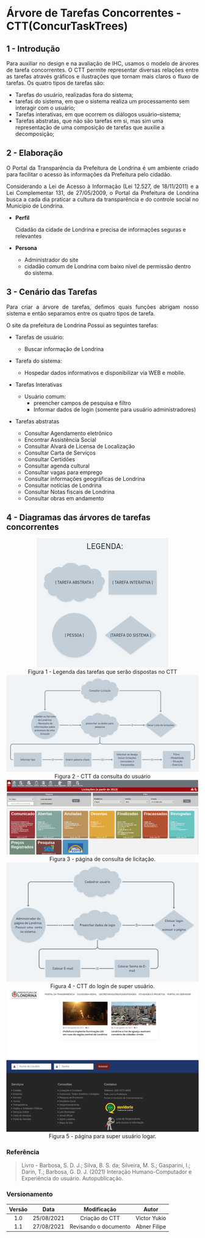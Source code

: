 # Árvore de Tarefas Concorrentes - CTT(ConcurTaskTrees)

## 1 - Introdução

<p align = "justify">
Para auxiliar no design e na avaliação de IHC, usamos o modelo de árvores de tarefa concorrentes. O CTT permite representar diversas relações entre as tarefas através gráficos e ilustrações que tornam mais claros o fluxo de tarefas. Os quatro tipos de tarefas são:
</p>

* Tarefas do usuário, realizadas fora do sistema;
* tarefas do sistema, em que o sistema realiza um processamento sem interagir com o usuário;
* Tarefas interativas, em que ocorrem os diálogos usuário–sistema;
* Tarefas abstratas, que não são tarefas em si, mas sim uma representação de uma composição de
tarefas que auxilie a decomposição;

## 2 - Elaboração

<p align = "justify">
O Portal da Transparência da Prefeitura de Londrina é um ambiente criado para facilitar o acesso às informações da Prefeitura pelo cidadão.
</p>

<p align = "justify">
Considerando a Lei de Acesso à Informação (Lei 12.527, de 18/11/2011) e a Lei Complementar 131, de 27/05/2009,  o Portal da Prefeitura de Londrina busca a cada dia praticar a cultura da transparência e do controle social no Município de Londrina.
</p>

* **Perfil**
    <p>Cidadão da cidade de Londrina e precisa de informações seguras e relevantes

* **Persona**
    - Administrador do site
    - cidadão comum de Londrina com baixo nível de permissão dentro do sistema.

## 3 - Cenário das Tarefas
<p align = "justify">
Para criar a árvore de tarefas, defimos quais funções abrigam nosso sistema e então separamos entre os quatro tipos de tarefa.
</p>

O site da prefeitura de Londrina Possui as seguintes tarefas:

* Tarefas de usuário:
  * Buscar informação de Londrina
  
* Tarefa do sistema:
  * Hospedar dados informativos e disponibilizar via WEB e mobile.

* Tarefas Interativas
  * Usuário comum:
    * preencher campos de pesquisa e filtro
    * Informar dados de login (somente para usuário administradores)

* Tarefas abstratas
  * Consultar Agendamento eletrônico
  * Encontrar Assistência Social
  * Consultar Alvará de Licensa de Localização
  * Consultar Carta de Serviços
  * Consultar Certidões
  * Consultar agenda cultural
  * Consultar vagas para emprego
  * Consultar informações geográficas de Londrina
  * Consultar notícias de Londrina
  * Consultar Notas fiscais de Londrina
  * Consultar obras em andamento

## 4 - Diagramas das árvores de tarefas concorrentes

<div
    style="text-align:center"><img src="../../assets/img/task-trees/legenda.png"
>
</div>
<center>
    Figura 1 - Legenda das tarefas que serão dispostas no CTT
</center>

<div
    style="text-align:center"><img src="../../assets/img/task-trees/CTT-consultar.png"
>
</div>
<center>
    Figura 2 - CTT da consulta do usuário
</center>

<div
    style="text-align:center"><img src="../../assets/img/task-trees/tela-consulta.png"
>
</div>
<center>
    Figura 3 - página de consulta de licitação.
</center>

<div
    style="text-align:center"><img src="../../assets/img/task-trees/CTT-logar.jpeg"
>
</div>
<center>
    Figura 4 - CTT do login de super usuário.
</center>

<div
    style="text-align:center"><img src="../../assets/img/task-trees/tela-login.png"
>
</div>
<center>
    Figura 5 - página para super usuário logar.
</center>


### Referência

> Livro - Barbosa, S. D. J.; Silva, B. S. da; Silveira, M. S.; Gasparini, I.; Darin, T.; Barbosa, G. D. J. (2021) Interação Humano-Computador e Experiência do usuário. Autopublicação.

### Versionamento

| Versão | Data | Modificação | Autor |
| :---: |:---: | :---: | :---: |
|  1.0  | 25/08/2021 | Criação do CTT | Victor Yukio |
|  1.1  | 27/08/2021 | Revisando o documento | Abner Filipe |
